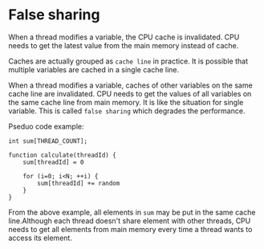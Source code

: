 # False sharing

When a thread modifies a variable, the CPU cache is invalidated. CPU needs to get the latest value from the main memory instead of cache.

Caches are actually grouped as `cache line` in practice. It is possible that multiple variables are cached in a single cache line.

When a thread modifies a variable, caches of other variables on the same cache line are invalidated. CPU needs to get the values of all variables on the same cache line from main memory. It is like the situation for single variable. This is called `false sharing` which degrades the performance.

Pseduo code example:

```
int sum[THREAD_COUNT];

function calculate(threadId) {
	sum[threadId] = 0

	for (i=0; i<N; ++i) {
		sum[threadId] += random
	}
}
```

From the above example, all elements in `sum` may be put in the same cache line.Although each thread doesn't share element with other threads, CPU needs to get all elements from main memory every time a thread wants to access its element.